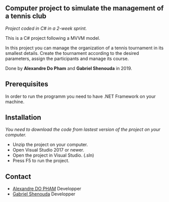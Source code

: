 ## Computer project to simulate the management of a tennis club 

*Project coded in C# in a 2-week sprint.*

This is a C# project following a MVVM model.

In this project you can manage the organization of a tennis tournament in its smallest details. 
Create the tournament according to the desired parameters, assign the participants and manage its course.

Done by **Alexandre Do Pham** and **Gabriel Shenouda** in 2019.

## Prerequisites

In order to run the programm you need to have .NET Framework on your machine.

## Installation 

*You need to download the code from lastest version of the project on your computer.* 

* Unzip the project on your computer.
* Open Visual Studio 2017 or newer.
* Open the project in Visual Studio. (.sln)
* Press F5 to run the project.

## Contact 

* [Alexandre DO PHAM](https://www.linkedin.com/in/alexandredopham/) Developper 
* [Gabriel Shenouda](https://www.linkedin.com/in/gabriel-shenouda-80148a166/) Developper

